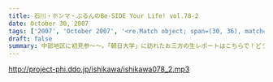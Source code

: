 ```yaml
---
title: 石川・ホンマ・ぶるんのBe-SIDE Your Life! vol.78-2
date: October 30, 2007
tags: ['2007', 'October 2007', '<re.Match object; span=(30, 36), match='vol.78'>']
draft: false
summary: 中部地区に初見参〜〜。「朝日大学」に訪れたお三方の生レポートはこちらで！どうやら「名古屋旨い物紀行」であったのはいわずもがな・・・いったい本番はどーだったのでしょー。NAMAE
---
```


http://project-phi.ddo.jp/ishikawa/ishikawa078_2.mp3
